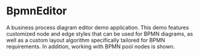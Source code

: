 # BpmnEditor

A business process diagram editor demo application. This demo features customized node and edge styles that
      can be used for BPMN diagrams, as well as a custom layout algorithm specifically tailored for BPMN requirements.
      In addition, working with BPMN pool nodes is shown.
